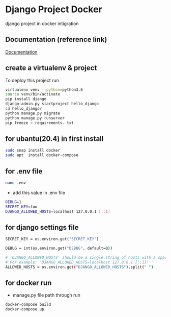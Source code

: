 
# Django Project Docker

django project in docker intigration


## Documentation (reference link)

[Documentation](https://testdriven.io/blog/dockerizing-django-with-postgres-gunicorn-and-nginx/)


## create a virtualenv & project

To deploy this project run

```bash
virtualenv venv --python=python3.6
source venv/bin/activate
pip install django
django-admin.py startproject hello_django
cd hello_django/
python manage.py migrate
python manage.py runserver
pip freeze > requirements. txt

```

## for ubantu(20.4) in first install

```bash
sudo snap install docker
sudo apt  install docker-compose
```
## for .env file

```bash
nano .env
```
- add this value in .env file
```bash
DEBUG=1
SECRET_KEY=foo
DJANGO_ALLOWED_HOSTS=localhost 127.0.0.1 [::1]
```

## for django settings file

```bash
SECRET_KEY = os.environ.get("SECRET_KEY")

DEBUG = int(os.environ.get("DEBUG", default=0))

# 'DJANGO_ALLOWED_HOSTS' should be a single string of hosts with a space between each.
# For example: 'DJANGO_ALLOWED_HOSTS=localhost 127.0.0.1 [::1]'
ALLOWED_HOSTS = os.environ.get("DJANGO_ALLOWED_HOSTS").split(" ")
```

## for docker run 
- manage.py file path through run

```bash
docker-compose build
docker-compose up
```



